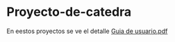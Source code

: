 # Proyecto-de-catedra

En eestos proyectos se ve el detalle
[Guia de usuario.pdf](https://github.com/The-301/Proyecto-de-catedra/files/9948242/Guia.de.usuario.pdf)
